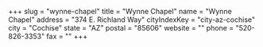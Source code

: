 +++
slug = "wynne-chapel"
title = "Wynne Chapel"
name = "Wynne Chapel"
address = "374 E. Richland Way"
cityIndexKey = "city-az-cochise"
city = "Cochise"
state = "AZ"
postal = "85606"
website = ""
phone = "520-826-3353"
fax = ""
+++
